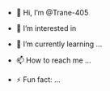 - 👋 Hi, I’m @Trane-405
- 👀 I’m interested in 
- 🌱 I’m currently learning ...

- 📫 How to reach me ...

- ⚡ Fun fact: ...

<!---
Trane-405/Trane-405 is a ✨ special ✨ repository because its `README.md` (this file) appears on your GitHub profile.
You can click the Preview link to take a look at your changes.
--->

